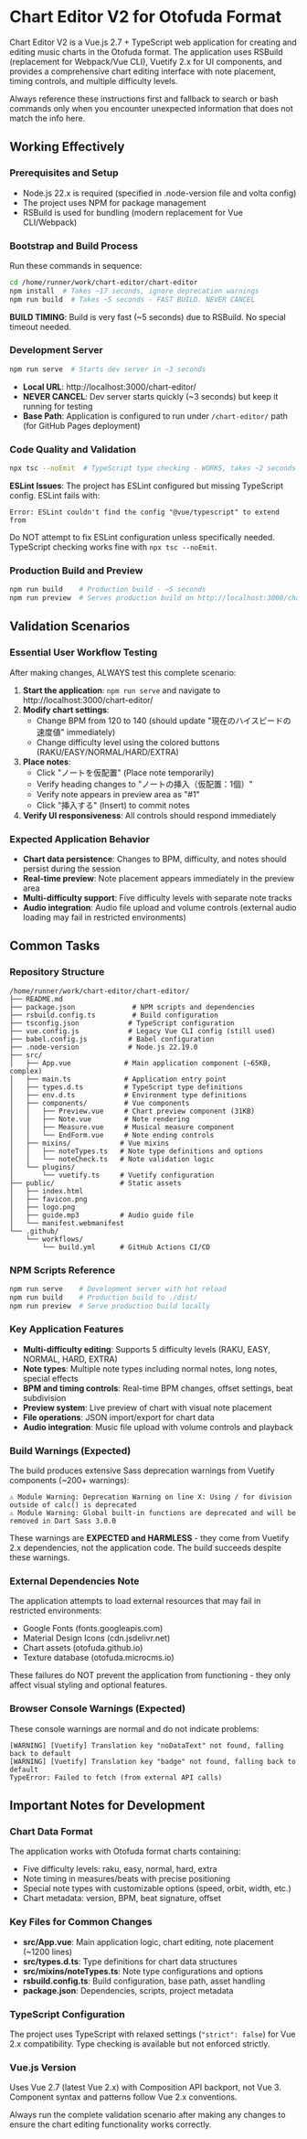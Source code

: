 # Chart Editor V2 for Otofuda Format

Chart Editor V2 is a Vue.js 2.7 + TypeScript web application for creating and editing music charts in the Otofuda format. The application uses RSBuild (replacement for Webpack/Vue CLI), Vuetify 2.x for UI components, and provides a comprehensive chart editing interface with note placement, timing controls, and multiple difficulty levels.

Always reference these instructions first and fallback to search or bash commands only when you encounter unexpected information that does not match the info here.

## Working Effectively

### Prerequisites and Setup
- Node.js 22.x is required (specified in .node-version file and volta config)
- The project uses NPM for package management
- RSBuild is used for bundling (modern replacement for Vue CLI/Webpack)

### Bootstrap and Build Process
Run these commands in sequence:
```bash
cd /home/runner/work/chart-editor/chart-editor
npm install  # Takes ~17 seconds, ignore deprecation warnings
npm run build  # Takes ~5 seconds - FAST BUILD. NEVER CANCEL
```

**BUILD TIMING**: Build is very fast (~5 seconds) due to RSBuild. No special timeout needed.

### Development Server
```bash
npm run serve  # Starts dev server in ~3 seconds
```
- **Local URL**: http://localhost:3000/chart-editor/
- **NEVER CANCEL**: Dev server starts quickly (~3 seconds) but keep it running for testing
- **Base Path**: Application is configured to run under `/chart-editor/` path (for GitHub Pages deployment)

### Code Quality and Validation
```bash
npx tsc --noEmit  # TypeScript type checking - WORKS, takes ~2 seconds
```

**ESLint Issues**: The project has ESLint configured but missing TypeScript config. ESLint fails with:
```
Error: ESLint couldn't find the config "@vue/typescript" to extend from
```
Do NOT attempt to fix ESLint configuration unless specifically needed. TypeScript checking works fine with `npx tsc --noEmit`.

### Production Build and Preview
```bash
npm run build    # Production build - ~5 seconds
npm run preview  # Serves production build on http://localhost:3000/chart-editor/
```

## Validation Scenarios

### Essential User Workflow Testing
After making changes, ALWAYS test this complete scenario:

1. **Start the application**: `npm run serve` and navigate to http://localhost:3000/chart-editor/
2. **Modify chart settings**: 
   - Change BPM from 120 to 140 (should update "現在のハイスピードの速度値" immediately)
   - Change difficulty level using the colored buttons (RAKU/EASY/NORMAL/HARD/EXTRA)
3. **Place notes**:
   - Click "ノートを仮配置" (Place note temporarily)
   - Verify heading changes to "ノートの挿入（仮配置：1個）"
   - Verify note appears in preview area as "#1"
   - Click "挿入する" (Insert) to commit notes
4. **Verify UI responsiveness**: All controls should respond immediately

### Expected Application Behavior
- **Chart data persistence**: Changes to BPM, difficulty, and notes should persist during the session
- **Real-time preview**: Note placement appears immediately in the preview area
- **Multi-difficulty support**: Five difficulty levels with separate note tracks
- **Audio integration**: Audio file upload and volume controls (external audio loading may fail in restricted environments)

## Common Tasks

### Repository Structure
```
/home/runner/work/chart-editor/chart-editor/
├── README.md
├── package.json              # NPM scripts and dependencies
├── rsbuild.config.ts         # Build configuration
├── tsconfig.json            # TypeScript configuration
├── vue.config.js            # Legacy Vue CLI config (still used)
├── babel.config.js          # Babel configuration
├── .node-version            # Node.js 22.19.0
├── src/
│   ├── App.vue             # Main application component (~65KB, complex)
│   ├── main.ts             # Application entry point
│   ├── types.d.ts          # TypeScript type definitions
│   ├── env.d.ts            # Environment type definitions
│   ├── components/         # Vue components
│   │   ├── Preview.vue     # Chart preview component (31KB)
│   │   ├── Note.vue        # Note rendering
│   │   ├── Measure.vue     # Musical measure component
│   │   └── EndForm.vue     # Note ending controls
│   ├── mixins/            # Vue mixins
│   │   ├── noteTypes.ts   # Note type definitions and options
│   │   └── noteCheck.ts   # Note validation logic
│   └── plugins/
│       └── vuetify.ts     # Vuetify configuration
├── public/                # Static assets
│   ├── index.html
│   ├── favicon.png
│   ├── logo.png
│   ├── guide.mp3          # Audio guide file
│   └── manifest.webmanifest
└── .github/
    └── workflows/
        └── build.yml      # GitHub Actions CI/CD
```

### NPM Scripts Reference
```bash
npm run serve    # Development server with hot reload
npm run build    # Production build to ./dist/
npm run preview  # Serve production build locally
```

### Key Application Features
- **Multi-difficulty editing**: Supports 5 difficulty levels (RAKU, EASY, NORMAL, HARD, EXTRA)
- **Note types**: Multiple note types including normal notes, long notes, special effects
- **BPM and timing controls**: Real-time BPM changes, offset settings, beat subdivision
- **Preview system**: Live preview of chart with visual note placement
- **File operations**: JSON import/export for chart data
- **Audio integration**: Music file upload with volume controls and playback

### Build Warnings (Expected)
The build produces extensive Sass deprecation warnings from Vuetify components (~200+ warnings):
```
⚠ Module Warning: Deprecation Warning on line X: Using / for division outside of calc() is deprecated
⚠ Module Warning: Global built-in functions are deprecated and will be removed in Dart Sass 3.0.0
```
These warnings are **EXPECTED and HARMLESS** - they come from Vuetify 2.x dependencies, not the application code. The build succeeds despite these warnings.

### External Dependencies Note
The application attempts to load external resources that may fail in restricted environments:
- Google Fonts (fonts.googleapis.com)
- Material Design Icons (cdn.jsdelivr.net)
- Chart assets (otofuda.github.io)
- Texture database (otofuda.microcms.io)

These failures do NOT prevent the application from functioning - they only affect visual styling and optional features.

### Browser Console Warnings (Expected)
These console warnings are normal and do not indicate problems:
```
[WARNING] [Vuetify] Translation key "noDataText" not found, falling back to default
[WARNING] [Vuetify] Translation key "badge" not found, falling back to default
TypeError: Failed to fetch (from external API calls)
```

## Important Notes for Development

### Chart Data Format
The application works with Otofuda format charts containing:
- Five difficulty levels: raku, easy, normal, hard, extra
- Note timing in measures/beats with precise positioning
- Special note types with customizable options (speed, orbit, width, etc.)
- Chart metadata: version, BPM, beat signature, offset

### Key Files for Common Changes
- **src/App.vue**: Main application logic, chart editing, note placement (~1200 lines)
- **src/types.d.ts**: Type definitions for chart data structures
- **src/mixins/noteTypes.ts**: Note type configurations and options
- **rsbuild.config.ts**: Build configuration, base path, asset handling
- **package.json**: Dependencies, scripts, project metadata

### TypeScript Configuration
The project uses TypeScript with relaxed settings (`"strict": false`) for Vue 2.x compatibility. Type checking is available but not enforced strictly.

### Vue.js Version
Uses Vue 2.7 (latest Vue 2.x) with Composition API backport, not Vue 3. Component syntax and patterns follow Vue 2.x conventions.

Always run the complete validation scenario after making any changes to ensure the chart editing functionality works correctly.